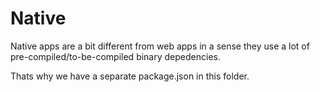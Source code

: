 # Native

Native apps are a bit different from web apps in a sense they use a lot of pre-compiled/to-be-compiled binary depedencies.

Thats why we have a separate package.json in this folder.
